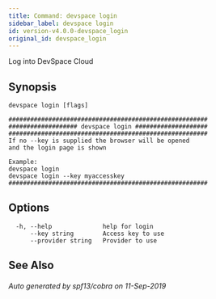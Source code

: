 ```yaml
---
title: Command: devspace login
sidebar_label: devspace login
id: version-v4.0.0-devspace_login
original_id: devspace_login
---
```



Log into DevSpace Cloud

## Synopsis


```
devspace login [flags]
```

```
#######################################################
################### devspace login ####################
#######################################################
If no --key is supplied the browser will be opened 
and the login page is shown

Example:
devspace login
devspace login --key myaccesskey
#######################################################
```
## Options

```
  -h, --help              help for login
      --key string        Access key to use
      --provider string   Provider to use
```

## See Also

###### Auto generated by spf13/cobra on 11-Sep-2019
